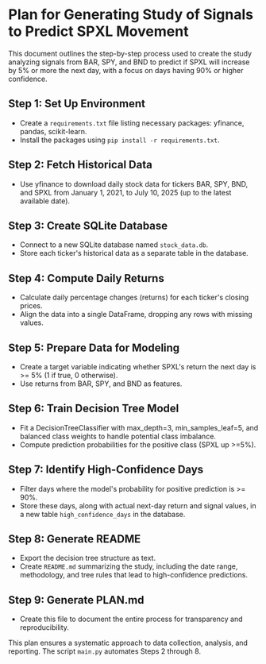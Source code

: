 # Plan for Generating Study of Signals to Predict SPXL Movement

This document outlines the step-by-step process used to create the study analyzing signals from BAR, SPY, and BND to predict if SPXL will increase by 5% or more the next day, with a focus on days having 90% or higher confidence.

## Step 1: Set Up Environment
- Create a `requirements.txt` file listing necessary packages: yfinance, pandas, scikit-learn.
- Install the packages using `pip install -r requirements.txt`.

## Step 2: Fetch Historical Data
- Use yfinance to download daily stock data for tickers BAR, SPY, BND, and SPXL from January 1, 2021, to July 10, 2025 (up to the latest available date).

## Step 3: Create SQLite Database
- Connect to a new SQLite database named `stock_data.db`.
- Store each ticker's historical data as a separate table in the database.

## Step 4: Compute Daily Returns
- Calculate daily percentage changes (returns) for each ticker's closing prices.
- Align the data into a single DataFrame, dropping any rows with missing values.

## Step 5: Prepare Data for Modeling
- Create a target variable indicating whether SPXL's return the next day is >= 5% (1 if true, 0 otherwise).
- Use returns from BAR, SPY, and BND as features.

## Step 6: Train Decision Tree Model
- Fit a DecisionTreeClassifier with max_depth=3, min_samples_leaf=5, and balanced class weights to handle potential class imbalance.
- Compute prediction probabilities for the positive class (SPXL up >=5%).

## Step 7: Identify High-Confidence Days
- Filter days where the model's probability for positive prediction is >= 90%.
- Store these days, along with actual next-day return and signal values, in a new table `high_confidence_days` in the database.

## Step 8: Generate README
- Export the decision tree structure as text.
- Create `README.md` summarizing the study, including the date range, methodology, and tree rules that lead to high-confidence predictions.

## Step 9: Generate PLAN.md
- Create this file to document the entire process for transparency and reproducibility.

This plan ensures a systematic approach to data collection, analysis, and reporting. The script `main.py` automates Steps 2 through 8. 